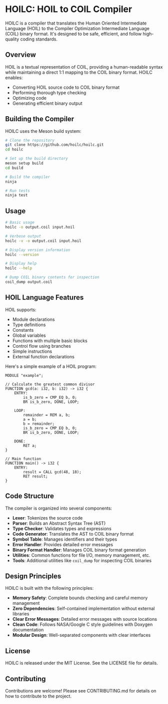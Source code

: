 # HOILC: HOIL to COIL Compiler

HOILC is a compiler that translates the Human Oriented Intermediate Language (HOIL) to the Compiler Optimization Intermediate Language (COIL) binary format. It's designed to be safe, efficient, and follow high-quality coding standards.

## Overview

HOIL is a textual representation of COIL, providing a human-readable syntax while maintaining a direct 1:1 mapping to the COIL binary format. HOILC enables:

- Converting HOIL source code to COIL binary format
- Performing thorough type checking
- Optimizing code
- Generating efficient binary output

## Building the Compiler

HOILC uses the Meson build system:

```bash
# Clone the repository
git clone https://github.com/hoilc/hoilc.git
cd hoilc

# Set up the build directory
meson setup build
cd build

# Build the compiler
ninja

# Run tests
ninja test
```

## Usage

```bash
# Basic usage
hoilc -o output.coil input.hoil

# Verbose output
hoilc -v -o output.coil input.hoil

# Display version information
hoilc --version

# Display help
hoilc --help

# Dump COIL binary contents for inspection
coil_dump output.coil
```

## HOIL Language Features

HOIL supports:

- Module declarations
- Type definitions
- Constants
- Global variables
- Functions with multiple basic blocks
- Control flow using branches
- Simple instructions
- External function declarations

Here's a simple example of a HOIL program:

```
MODULE "example";

// Calculate the greatest common divisor
FUNCTION gcd(a: i32, b: i32) -> i32 {
    ENTRY:
        is_b_zero = CMP_EQ b, 0;
        BR is_b_zero, DONE, LOOP;
        
    LOOP:
        remainder = REM a, b;
        a = b;
        b = remainder;
        is_b_zero = CMP_EQ b, 0;
        BR is_b_zero, DONE, LOOP;
        
    DONE:
        RET a;
}

// Main function
FUNCTION main() -> i32 {
    ENTRY:
        result = CALL gcd(48, 18);
        RET result;
}
```

## Code Structure

The compiler is organized into several components:

- **Lexer**: Tokenizes the source code
- **Parser**: Builds an Abstract Syntax Tree (AST)
- **Type Checker**: Validates types and expressions
- **Code Generator**: Translates the AST to COIL binary format
- **Symbol Table**: Manages identifiers and their types
- **Error Handler**: Provides detailed error messages
- **Binary Format Handler**: Manages COIL binary format generation
- **Utilities**: Common functions for file I/O, memory management, etc.
- **Tools**: Additional utilities like `coil_dump` for inspecting COIL binaries

## Design Principles

HOILC is built with the following principles:

- **Memory Safety**: Complete bounds checking and careful memory management
- **Zero Dependencies**: Self-contained implementation without external libraries
- **Clear Error Messages**: Detailed error messages with source locations
- **Clean Code**: Follows NASA/Google C style guidelines with Doxygen documentation
- **Modular Design**: Well-separated components with clear interfaces

## License

HOILC is released under the MIT License. See the LICENSE file for details.

## Contributing

Contributions are welcome! Please see CONTRIBUTING.md for details on how to contribute to the project.